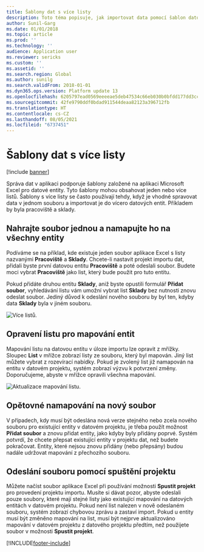 ```yaml
---
title: Šablony dat s více listy
description: Toto téma popisuje, jak importovat data pomocí šablon datové entity Excelu do Finance and Operations.
author: Sunil-Garg
ms.date: 01/01/2018
ms.topic: article
ms.prod: ''
ms.technology: ''
audience: Application user
ms.reviewer: sericks
ms.custom: ''
ms.assetid: ''
ms.search.region: Global
ms.author: sunilg
ms.search.validFrom: 2018-01-01
ms.dyn365.ops.version: Platform update 13
ms.openlocfilehash: 6205797ead0569eeeeae5deb47534c66eb030b0bfdd177dd3cc6d9fa5d326ecf
ms.sourcegitcommit: 42fe9790ddf0bdad911544deaa82123a396712fb
ms.translationtype: HT
ms.contentlocale: cs-CZ
ms.lasthandoff: 08/05/2021
ms.locfileid: "6737451"
---
```

# <a name="data-templates-with-multiple-worksheets"></a>Šablony dat s více listy

[!include [banner](../includes/banner.md)]

Správa dat v aplikaci podporuje šablony založené na aplikaci Microsoft Excel pro datové entity. Tyto šablony mohou obsahovat jeden nebo více listů. Šablony s více listy se často používají tehdy, když je vhodné spravovat data v jednom souboru a importovat je do vícero datových entit. Příkladem by byla pracoviště a sklady.

## <a name="upload-a-file-once-and-map-it-to-all-entities"></a>Nahrajte soubor jednou a namapujte ho na všechny entity
Podíváme se na příklad, kde existuje jeden soubor aplikace Excel s listy nazvanými **Pracoviště** a **Sklady**. Chcete-li nastavit projekt importu dat, přidali byste první datovou entitu **Pracoviště** a poté odeslali soubor. Budete moci vybrat **Pracoviště** jako list, který bude použit pro tuto entitu.

Pokud přidáte druhou entitu **Sklady**, aniž byste opustili formulář **Přidat soubor**, vyhledávání listu vám umožní vybrat list **Sklady** bez nutnosti znovu odeslat soubor. Jediný důvod k odeslání nového souboru by byl ten, kdyby data **Sklady** byla v jiném souboru.

![Více listů.](./media/AddFileMultipleWorkSheets.png)

## <a name="fix-worksheet-to-entity-mapping"></a>Opravení listu pro mapování entit

Mapování listu na datovou entitu v úloze importu lze opravit z mřížky. Sloupec **List** v mřížce zobrazí listy ze souboru, který byl mapován. Jiný list můžete vybrat z rozevírací nabídky. Pokud je zvolený list již namapován na entitu v datovém projektu, systém zobrazí výzvu k potvrzení změny. Doporučujeme, abyste v mřížce opravili všechna mapování.

![Aktualizace mapování listu.](./media/UpdateMappings.png)

## <a name="re-map-to-a-new-file"></a>Opětovné namapování na nový soubor

V případech, kdy musí být odeslána nová verze stejného nebo zcela nového souboru pro existující entity v datovém projektu, je třeba použít možnost **Přidat soubor** a znovu přidat entity, jako kdyby byly přidány poprvé. Systém potvrdí, že chcete přepsat existující entity v projektu dat, než budete pokračovat. Entity, které nejsou znovu přidány (nebo přepsány) budou nadále udržovat mapování z přechozího souboru.

## <a name="upload-a-file-using-run-project"></a>Odeslání souboru pomocí spuštění projektu

Můžete načíst soubor aplikace Excel při používání možnosti **Spustit projekt** pro provedení projektu importu. Musíte si dávat pozor, abyste odeslali pouze soubory, které mají stejné listy jako existující mapování na datových entitách v datovém projektu. Pokud není list nalezen v nově odeslaném souboru, systém zobrazí chybovou zprávu a zastaví import. Pokud u entity musí být změněno mapování na list, musí být nejprve aktualizováno mapování v datovém projektu z datového projektu předtím, než použijete soubor v možnosti **Spustit projekt**.


[!INCLUDE[footer-include](../../../includes/footer-banner.md)]